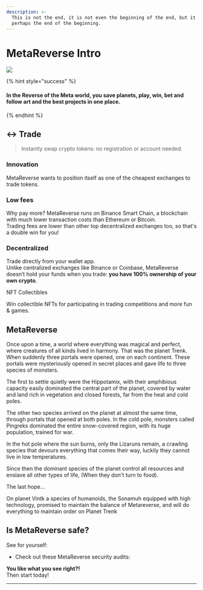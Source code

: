 ```yaml
---
description: >-
  This is not the end, it is not even the beginning of the end, but it is
  perhaps the end of the beginning.
---
```


# MetaReverse Intro

![](<.gitbook/assets/masthead-twitter-3- (1) (1).png>)

{% hint style="success" %}
#### In the Reverse of the Meta world, you save planets, play, win, bet and follow art and the best projects in one place.
{% endhint %}

## ↔️ Trade

> Instantly swap crypto tokens: no registration or account needed.

### Innovation

MetaReverse wants to position itself as one of the cheapest exchanges to trade tokens.

### Low fees

Why pay more? MetaReverse runs on Binance Smart Chain, a blockchain with much lower transaction costs than Ethereum or Bitcoin.\
Trading fees are lower than other top decentralized exchanges too, so that's a double win for you!

### Decentralized

Trade directly from your wallet app.\
Unlike centralized exchanges like Binance or Coinbase, MetaReverse doesn’t hold your funds when you trade: **you have 100% ownership of your own crypto**.



NFT Collectibles

Win collectible NFTs for participating in trading competitions and more fun & games.



## MetaReverse

Once upon a time, a world where everything was magical and perfect, where creatures of all kinds lived in harmony. That was the planet Trenk. When suddenly three portals were opened, one on each continent. These portals were mysteriously opened in secret places and gave life to three species of monsters.

The first to settle quietly were the Hippotamix, with their amphibious capacity easily dominated the central part of the planet, covered by water and land rich in vegetation and closed forests, far from the heat and cold poles.

The other two species arrived on the planet at almost the same time, through portals that opened at both poles. In the cold pole, monsters called Pingreks dominated the entire snow-covered region, with its huge population, trained for war.

In the hot pole where the sun burns, only the Lizaruns remain, a crawling species that devours everything that comes their way, luckily they cannot live in low temperatures.

Since then the dominant species of the planet control all resources and enslave all other types of life, (When they don't turn to food).

The last hope...

On planet Vintk a species of humanoids, the Sonamuh equipped with high technology, promised to maintain the balance of Metareverse, and will do everything to maintain order on Planet Trenk



## Is MetaReverse safe?

See for yourself:

*   Check out these MetaReverse security audits:



**You like what you see right?!**\
Then start today!

***
